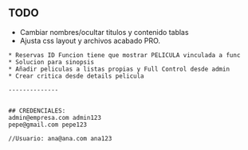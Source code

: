 ## TODO
* Cambiar nombres/ocultar titulos y contenido tablas 
* Ajusta css layout y archivos acabado PRO. 
~~~~~~* Hacer usuarios ADmin reales, enviar a bd ROles
* Reservas ID Funcion tiene que mostrar PELICULA vinculada a func
* Solucion para sinopsis
* Añadir peliculas a listas propias y Full Control desde admin
* Crear critica desde details pelicula

--------------


## CREDENCIALES:
admin@empresa.com admin123
pepe@gmail.com pepe123

//Usuario: ana@ana.com ana123
